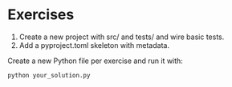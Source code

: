 # Exercises

1. Create a new project with src/ and tests/ and wire basic tests.
2. Add a pyproject.toml skeleton with metadata.

Create a new Python file per exercise and run it with:
```bash
python your_solution.py
```
